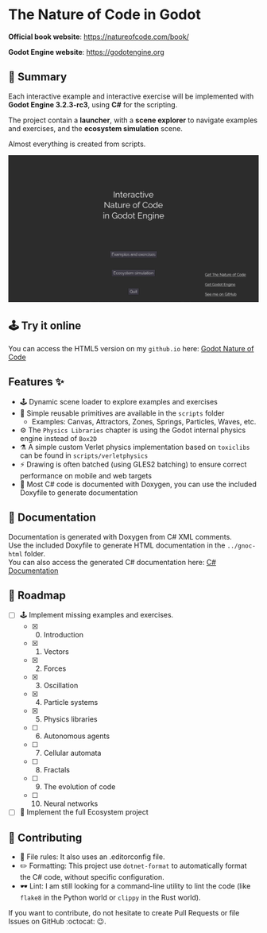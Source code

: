 # The Nature of Code in Godot

**Official book website**: https://natureofcode.com/book/

**Godot Engine website**: https://godotengine.org

## :page_facing_up: Summary

Each interactive example and interactive exercise will be implemented with **Godot Engine 3.2.3-rc3**, using **C#** for the scripting.

The project contain a **launcher**, with a **scene explorer** to navigate examples and exercises, and the **ecosystem simulation** scene.

Almost everything is created from scripts.

![screen](./docs/screen.gif)

## :joystick: Try it online

You can access the HTML5 version on my `github.io` here: [Godot Nature of Code](https://srynetix.github.io/gamedev/godot-nature-of-code/index.html)  

## Features :sparkles:

- :joystick: Dynamic scene loader to explore examples and exercises
- :art: Simple reusable primitives are available in the `scripts` folder
  - Examples: Canvas, Attractors, Zones, Springs, Particles, Waves, etc.
- :gear: The `Physics Libraries` chapter is using the Godot internal physics engine instead of `Box2D`
- :alembic: A simple custom Verlet physics implementation based on `toxiclibs` can be found in `scripts/verletphysics`
- :zap: Drawing is often batched (using GLES2 batching) to ensure correct performance on mobile and web targets
- :book: Most C# code is documented with Doxygen, you can use the included Doxyfile to generate documentation

## :book: Documentation

Documentation is generated with Doxygen from C# XML comments.  
Use the included Doxyfile to generate HTML documentation in the `../gnoc-html` folder.  
You can also access the generated C# documentation here: [C# Documentation](https://srynetix.github.io/gamedev/godot-nature-of-code/docs/annotated.html)

## :date: Roadmap

- [ ] :joystick: Implement missing examples and exercises.
  - [x] 00. Introduction
  - [x] 01. Vectors
  - [x] 02. Forces
  - [x] 03. Oscillation
  - [x] 04. Particle systems
  - [x] 05. Physics libraries
  - [ ] 06. Autonomous agents
  - [ ] 07. Cellular automata
  - [ ] 08. Fractals
  - [ ] 09. The evolution of code
  - [ ] 10. Neural networks
- [ ] :bug: Implement the full Ecosystem project

## :mage: Contributing

- :memo: File rules: It also uses an .editorconfig file.    
- :pencil2: Formatting: This project use `dotnet-format` to automatically format the C# code, without specific configuration.
- :dark_sunglasses: Lint: I am still looking for a command-line utility to lint the code (like `flake8` in the Python world or `clippy` in the Rust world).

If you want to contribute, do not hesitate to create Pull Requests or file Issues on GitHub :octocat: :wink:. 